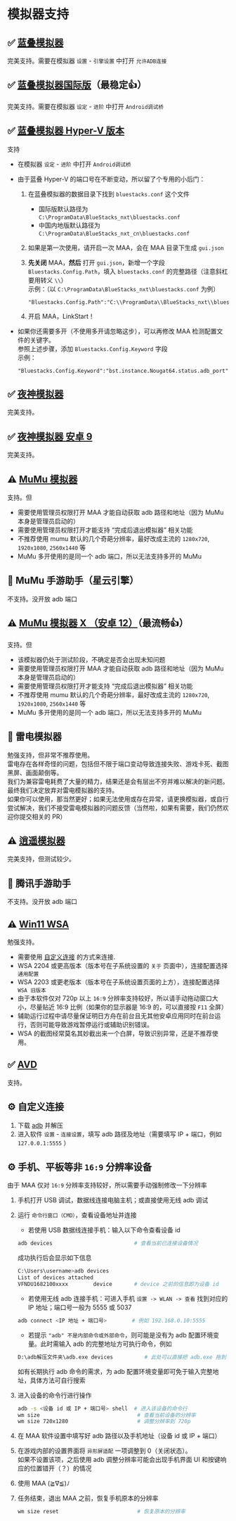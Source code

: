 # 模拟器支持

## ✅ [蓝叠模拟器](https://www.bluestacks.cn/)

完美支持。需要在模拟器 `设置` - `引擎设置` 中打开 `允许ADB连接`

## ✅ [蓝叠模拟器国际版](https://www.bluestacks.com/tw/index.html)（最稳定👍）

完美支持。需要在模拟器 `设定` - `进阶` 中打开 `Android调试桥`

## ✅ [蓝叠模拟器 Hyper-V 版本](https://support.bluestacks.com/hc/zh-tw/articles/4415238471053-BlueStacks-5-%E6%94%AF%E6%8F%B4-Hyper-V-%E7%9A%84-Windows-10-%E5%92%8C-11-%E4%B8%8A%E7%9A%84%E9%9B%BB%E8%85%A6%E8%A6%8F%E6%A0%BC%E9%9C%80%E6%B1%82)

支持

- 在模拟器 `设定` - `进阶` 中打开 `Android调试桥`
- 由于蓝叠 Hyper-V 的端口号在不断变动，所以留了个专用的小后门：

    1. 在蓝叠模拟器的数据目录下找到 `bluestacks.conf` 这个文件

       - 国际版默认路径为 `C:\ProgramData\BlueStacks_nxt\bluestacks.conf`
       - 中国内地版默认路径为 `C:\ProgramData\BlueStacks_nxt_cn\bluestacks.conf`

    2. 如果是第一次使用，请开启一次 MAA，会在 MAA 目录下生成 `gui.json`
    3. **先关闭** MAA，**然后** 打开 `gui.json`，新增一个字段 `Bluestacks.Config.Path`，填入 `bluestacks.conf` 的完整路径（注意斜杠要用转义 `\\`）  
    示例：（以 `C:\ProgramData\BlueStacks_nxt\bluestacks.conf` 为例）

        ```jsonc
        "Bluestacks.Config.Path":"C:\\ProgramData\\BlueStacks_nxt\\bluestacks.conf",
        ```

    4. 开启 MAA，LinkStart！

- 如果你还需要多开（不使用多开请忽略这步），可以再修改 MAA 检测配置文件的关键字。  
    参照上述步骤，添加 `Bluestacks.Config.Keyword` 字段  
    示例：

    ```jsonc
    "Bluestacks.Config.Keyword":"bst.instance.Nougat64.status.adb_port",
    ```

## ✅ [夜神模拟器](https://www.yeshen.com/)

完美支持。

## ✅ [夜神模拟器 安卓 9](https://www.yeshen.com/)

完美支持。

## ⚠️ [MuMu 模拟器](https://mumu.163.com/)

支持。但

- 需要使用管理员权限打开 MAA 才能自动获取 adb 路径和地址（因为 MuMu 本身是管理员启动的）
- 需要使用管理员权限打开才能支持 “完成后退出模拟器” 相关功能
- 不推荐使用 mumu 默认的几个奇葩分辨率，最好改成主流的 `1280x720`, `1920x1080`, `2560x1440` 等
- MuMu 多开使用的是同一个 adb 端口，所以无法支持多开的 MuMu

## 🚫 MuMu 手游助手（星云引擎）  

不支持。没开放 adb 端口

## ⚠️ [MuMu 模拟器 X （安卓 12）](https://mumu.163.com/)（最流畅👍）

支持。但  

- 该模拟器仍处于测试阶段，不确定是否会出现未知问题
- 需要使用管理员权限打开 MAA 才能自动获取 adb 路径和地址（因为 MuMu 本身是管理员启动的）
- 需要使用管理员权限打开才能支持 “完成后退出模拟器” 相关功能
- 不推荐使用 mumu 默认的几个奇葩分辨率，最好改成主流的 `1280x720`, `1920x1080`, `2560x1440` 等
- MuMu 多开使用的是同一个 adb 端口，所以无法支持多开的 MuMu

## 🚫 雷电模拟器

勉强支持，但非常不推荐使用。  
雷电存在各样奇怪的问题，包括但不限于端口变动导致连接失败、游戏卡死、截图黑屏、画面颠倒等。  
我们为兼容雷电耗费了大量的精力，结果还是会有层出不穷并难以解决的新问题。最终我们决定放弃对雷电模拟器的支持。  
如果你可以使用，那当然更好；如果无法使用或存在异常，请更换模拟器，或自行尝试解决，我们不接受雷电模拟器的问题反馈（当然啦，如果有需要，我们仍然欢迎你提交相关的 PR）

## ⚠️ [逍遥模拟器](https://www.xyaz.cn/)

完美支持，但测试较少。

## 🚫 腾讯手游助手

不支持。没开放 adb 端口

## ⚠️ [Win11 WSA](https://docs.microsoft.com/zh-cn/windows/android/wsa/)

勉强支持。

- 需要使用 [自定义连接](#%EF%B8%8F-自定义连接) 的方式来连接.
- WSA 2204 或更高版本（版本号在子系统设置的 `关于` 页面中），连接配置选择 `通用配置`
- WSA 2203 或更老版本（版本号在子系统设置页面的上方），连接配置选择 `WSA 旧版本`
- 由于本软件仅对 720p 以上 `16:9` 分辨率支持较好，所以请手动拖动窗口大小，尽量贴近 16:9 比例（如果你的显示器是 16:9 的，可以直接按 `F11` 全屏）
- 辅助运行过程中请尽量保证明日方舟在前台且无其他安卓应用同时在前台运行，否则可能导致游戏暂停运行或辅助识别错误。
- WSA 的截图经常莫名其妙截出来一个白屏，导致识别异常，还是不推荐使用。

## ✅ [AVD](https://developer.android.com/studio/run/managing-avds)

支持。

## ⚙️ 自定义连接

1. 下载 [adb](https://dl.google.com/android/repository/platform-tools-latest-windows.zip) 并解压
2. 进入软件 `设置` - `连接设置`，填写 adb 路径及地址（需要填写 IP + 端口，例如 `127.0.0.1:5555` ）

## ⚙️ 手机、平板等非 `16:9` 分辨率设备

由于 MAA 仅对 `16:9` 分辨率支持较好，所以需要手动强制修改一下分辨率

1. 手机打开 USB 调试，数据线连接电脑主机；或直接使用无线 adb 调试
2. 运行 `命令行窗口（CMD）`，查看设备地址并连接

    - 若使用 USB 数据线连接手机：输入以下命令查看设备 id

    ```bash
    adb devices                          # 查看当前已连接设备情况
    ```

    成功执行后会显示如下信息

    ```bash
    C:\Users\username>adb devices
    List of devices attached
    VFNDU1682100xxxx        device       # device 之前的信息即为设备 id
    ```

    - 若使用无线 adb 连接手机：可进入手机 `设置 -> WLAN -> 查看` 找到对应的 IP 地址；端口号一般为 5555 或 5037

    ```bash
    adb connect <IP 地址 + 端口号>        # 例如 192.168.0.10:5555
    ```

    - 若提示 `"adb" 不是内部命令或外部命令`，则可能是没有为 adb 配置环境变量。此时需输入 adb 的完整地址方可执行命令，例如

    ```bash
    D:\adb解压文件夹\adb.exe devices          # 此处可以直接把 adb.exe 拖到 CMD 窗口里，再输入 [空格] devices
    ```

    如有长期执行 adb 命令的需求，为 adb 配置环境变量即可免于输入完整地址，具体方法可自行搜索

3. 进入设备的命令行进行操作

   ```bash
   adb -s <设备 id 或 IP + 端口号> shell  # 进入该设备的命令行
   wm size                               # 查看当前设备的分辨率
   wm size 720x1280                      # 调整分辨率到 720p
   ```

4. 在 MAA 软件设置中填写好 adb 路径以及手机地址（设备 id 或 IP + 端口）
5. 在游戏内部的设置界面将 `异形屏适配` 一项调整到 0（关闭状态）。  
    如果不设置该项，之后使用 adb 调整分辨率可能会出现手机界面 UI 和按键响应的位置错开（？）的情况
6. 使用 MAA  (≧∇≦)ﾉ
7. 任务结束，退出 MAA 之前，恢复手机原本的分辨率

   ```bash
   wm size reset                         # 恢复原本的分辨率
   ```
